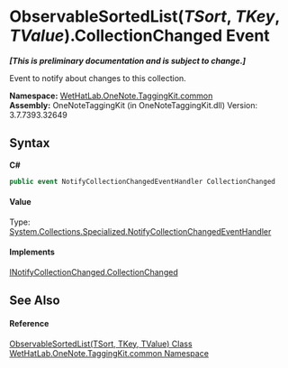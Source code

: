 # ObservableSortedList(*TSort*, *TKey*, *TValue*).CollectionChanged Event
 _**\[This is preliminary documentation and is subject to change.\]**_

Event to notify about changes to this collection.

**Namespace:**&nbsp;<a href="bcdbab9c-63d1-48a4-6937-af53fb8d9a55.md">WetHatLab.OneNote.TaggingKit.common</a><br />**Assembly:**&nbsp;OneNoteTaggingKit (in OneNoteTaggingKit.dll) Version: 3.7.7393.32649

## Syntax

**C#**<br />
``` C#
public event NotifyCollectionChangedEventHandler CollectionChanged
```


#### Value
Type: <a href="http://msdn2.microsoft.com/en-us/library/ms628284" target="_blank">System.Collections.Specialized.NotifyCollectionChangedEventHandler</a>

#### Implements
<a href="http://msdn2.microsoft.com/en-us/library/ms653382" target="_blank">INotifyCollectionChanged.CollectionChanged</a><br />

## See Also


#### Reference
<a href="89870249-f56d-ac32-0b8d-d26e5712ecac.md">ObservableSortedList(TSort, TKey, TValue) Class</a><br /><a href="bcdbab9c-63d1-48a4-6937-af53fb8d9a55.md">WetHatLab.OneNote.TaggingKit.common Namespace</a><br />